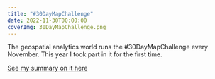 ```yaml
---
title: "#30DayMapChallenge"
date: 2022-11-30T00:00:00
coverImg: 30DayMapChallenge.png
---
```


The geospatial analytics world runs the #30DayMapChallenge every November. This year I took part in it for the first time.

<!--more-->


[See my summary on it here](https://www.linkedin.com/feed/update/urn:li:activity:7003688513904742400/)
